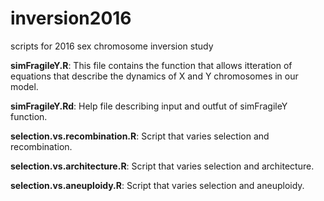 # inversion2016
scripts for 2016 sex chromosome inversion study

**simFragileY.R**: This file contains the function that allows itteration of equations that describe the dynamics of X and Y chromosomes in our model.

**simFragileY.Rd**: Help file describing input and outfut of simFragileY function.

**selection.vs.recombination.R**: Script that varies selection and recombination.

**selection.vs.architecture.R**: Script that varies selection and architecture.

**selection.vs.aneuploidy.R**: Script that varies selection and aneuploidy.


